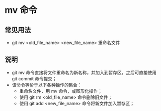 # mv 命令

## 常见用法

- git mv <old_file_name> <new_file_name> 重命名文件

## 说明

- git mv 命令直接将文件重命名为新名称，并加入到暂存区，之后可直接使用 git commit 命令提交；
- 该命令等价于以下各种操作的集合：
    - 重命名文件，用 mv 命令，或图形化操作；
    - 使用 git rm <old_file_name> 命令删除旧文件；
    - 使用 git add <new_file_name> 命令将新文件加入暂存区；
    
